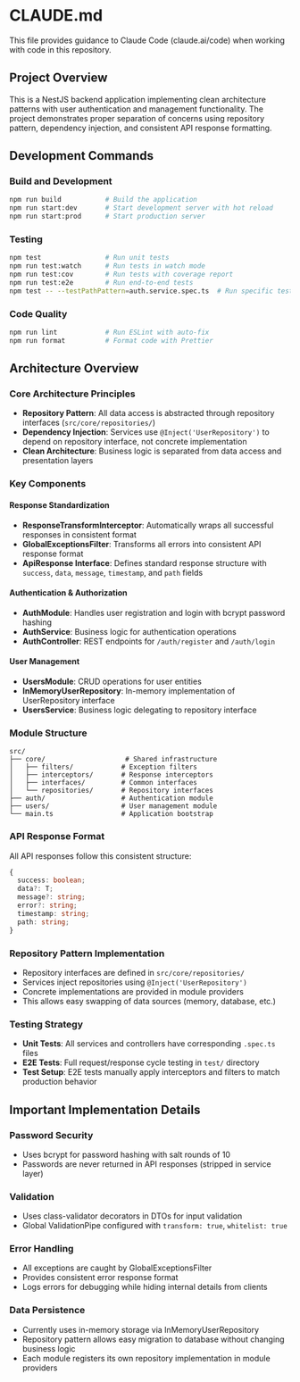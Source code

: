 # CLAUDE.md

This file provides guidance to Claude Code (claude.ai/code) when working with code in this repository.

## Project Overview

This is a NestJS backend application implementing clean architecture patterns with user authentication and management functionality. The project demonstrates proper separation of concerns using repository pattern, dependency injection, and consistent API response formatting.

## Development Commands

### Build and Development
```bash
npm run build           # Build the application
npm run start:dev       # Start development server with hot reload
npm run start:prod      # Start production server
```

### Testing
```bash
npm test                # Run unit tests
npm run test:watch      # Run tests in watch mode
npm run test:cov        # Run tests with coverage report
npm run test:e2e        # Run end-to-end tests
npm test -- --testPathPattern=auth.service.spec.ts  # Run specific test file
```

### Code Quality
```bash
npm run lint            # Run ESLint with auto-fix
npm run format          # Format code with Prettier
```

## Architecture Overview

### Core Architecture Principles
- **Repository Pattern**: All data access is abstracted through repository interfaces (`src/core/repositories/`)
- **Dependency Injection**: Services use `@Inject('UserRepository')` to depend on repository interface, not concrete implementation
- **Clean Architecture**: Business logic is separated from data access and presentation layers

### Key Components

#### Response Standardization
- **ResponseTransformInterceptor**: Automatically wraps all successful responses in consistent format
- **GlobalExceptionsFilter**: Transforms all errors into consistent API response format
- **ApiResponse Interface**: Defines standard response structure with `success`, `data`, `message`, `timestamp`, and `path` fields

#### Authentication & Authorization
- **AuthModule**: Handles user registration and login with bcrypt password hashing
- **AuthService**: Business logic for authentication operations
- **AuthController**: REST endpoints for `/auth/register` and `/auth/login`

#### User Management
- **UsersModule**: CRUD operations for user entities
- **InMemoryUserRepository**: In-memory implementation of UserRepository interface
- **UsersService**: Business logic delegating to repository interface

### Module Structure
```
src/
├── core/                    # Shared infrastructure
│   ├── filters/            # Exception filters
│   ├── interceptors/       # Response interceptors
│   ├── interfaces/         # Common interfaces
│   └── repositories/       # Repository interfaces
├── auth/                   # Authentication module
├── users/                  # User management module
└── main.ts                 # Application bootstrap
```

### API Response Format
All API responses follow this consistent structure:
```typescript
{
  success: boolean;
  data?: T;
  message?: string;
  error?: string;
  timestamp: string;
  path: string;
}
```

### Repository Pattern Implementation
- Repository interfaces are defined in `src/core/repositories/`
- Services inject repositories using `@Inject('UserRepository')` 
- Concrete implementations are provided in module providers
- This allows easy swapping of data sources (memory, database, etc.)

### Testing Strategy
- **Unit Tests**: All services and controllers have corresponding `.spec.ts` files
- **E2E Tests**: Full request/response cycle testing in `test/` directory
- **Test Setup**: E2E tests manually apply interceptors and filters to match production behavior

## Important Implementation Details

### Password Security
- Uses bcrypt for password hashing with salt rounds of 10
- Passwords are never returned in API responses (stripped in service layer)

### Validation
- Uses class-validator decorators in DTOs for input validation
- Global ValidationPipe configured with `transform: true`, `whitelist: true`

### Error Handling
- All exceptions are caught by GlobalExceptionsFilter
- Provides consistent error response format
- Logs errors for debugging while hiding internal details from clients

### Data Persistence
- Currently uses in-memory storage via InMemoryUserRepository
- Repository pattern allows easy migration to database without changing business logic
- Each module registers its own repository implementation in module providers